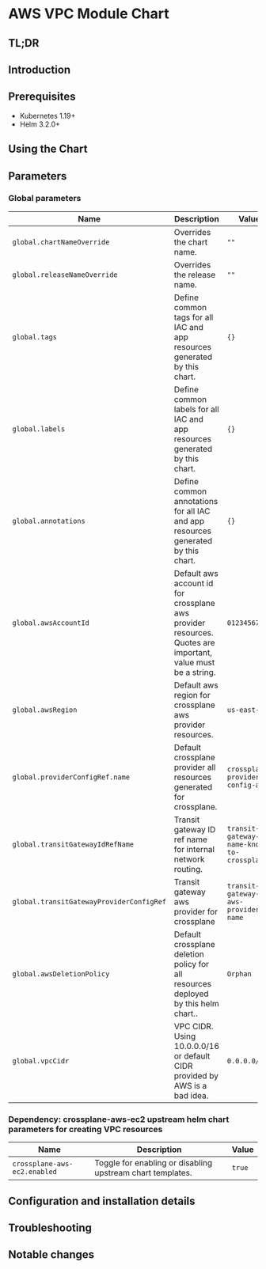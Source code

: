 # AWS VPC Module Chart

## TL;DR

## Introduction

## Prerequisites

- Kubernetes 1.19+
- Helm 3.2.0+

## Using the Chart

## Parameters

### Global parameters

| Name                                     | Description                                                                                                 | Value                                         |
| ---------------------------------------- | ----------------------------------------------------------------------------------------------------------- | --------------------------------------------- |
| `global.chartNameOverride`               | Overrides the chart name.                                                                                   | `""`                                          |
| `global.releaseNameOverride`             | Overrides the release name.                                                                                 | `""`                                          |
| `global.tags`                            | Define common tags for all IAC and app resources generated by this chart.                                   | `{}`                                          |
| `global.labels`                          | Define common labels for all IAC and app resources generated by this chart.                                 | `{}`                                          |
| `global.annotations`                     | Define common annotations for all IAC and app resources generated by this chart.                            | `{}`                                          |
| `global.awsAccountId`                    | Default aws account id for crossplane aws provider resources. Quotes are important, value must be a string. | `0123456789`                                  |
| `global.awsRegion`                       | Default aws region for crossplane aws provider resources.                                                   | `us-east-2`                                   |
| `global.providerConfigRef.name`          | Default crossplane provider all resources generated for crossplane.                                         | `crossplane-provider-config-aws`              |
| `global.transitGatewayIdRefName`         | Transit gateway ID ref name for internal network routing.                                                   | `transit-gateway-id-name-known-to-crossplane` |
| `global.transitGatewayProviderConfigRef` | Transit gateway aws provider for crossplane                                                                 | `transit-gateway-aws-provider-name`           |
| `global.awsDeletionPolicy`               | Default crossplane deletion policy for all resources deployed by this helm chart..                          | `Orphan`                                      |
| `global.vpcCidr`                         | VPC CIDR. Using 10.0.0.0/16 or default CIDR provided by AWS is a bad idea.                                  | `0.0.0.0/20`                                  |


### Dependency: crossplane-aws-ec2 upstream helm chart parameters for creating VPC resources

| Name                         | Description                                                | Value  |
| ---------------------------- | ---------------------------------------------------------- | ------ |
| `crossplane-aws-ec2.enabled` | Toggle for enabling or disabling upstream chart templates. | `true` |


## Configuration and installation details


## Troubleshooting


## Notable changes
